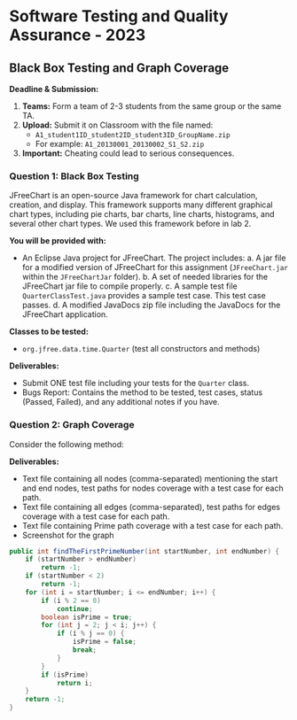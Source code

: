 # Software Testing and Quality Assurance - 2023
## Black Box Testing and Graph Coverage

**Deadline & Submission:**
1. **Teams:** Form a team of 2-3 students from the same group or the same TA.
2. **Upload:** Submit it on Classroom with the file named:
   - `A1_student1ID_student2ID_student3ID_GroupName.zip`
   - For example: `A1_20130001_20130002_S1_S2.zip`
3. **Important:** Cheating could lead to serious consequences.

### Question 1: Black Box Testing
JFreeChart is an open-source Java framework for chart calculation, creation, and display. This framework supports many different graphical chart types, including pie charts, bar charts, line charts, histograms, and several other chart types. We used this framework before in lab 2.

**You will be provided with:**
- An Eclipse Java project for JFreeChart. The project includes:
  a. A jar file for a modified version of JFreeChart for this assignment (`JFreeChart.jar` within the `JFreeChartJar` folder).
  b. A set of needed libraries for the JFreeChart jar file to compile properly.
  c. A sample test file `QuarterClassTest.java` provides a sample test case. This test case passes.
  d. A modified JavaDocs zip file including the JavaDocs for the JFreeChart application.

**Classes to be tested:**
- `org.jfree.data.time.Quarter` (test all constructors and methods)

**Deliverables:**
- Submit ONE test file including your tests for the `Quarter` class.
- Bugs Report: Contains the method to be tested, test cases, status (Passed, Failed), and any additional notes if you have.

### Question 2: Graph Coverage
Consider the following method:

**Deliverables:**
- Text file containing all nodes (comma-separated) mentioning the start and end nodes, test paths for nodes coverage with a test case for each path.
- Text file containing all edges (comma-separated), test paths for edges coverage with a test case for each path.
- Text file containing Prime path coverage with a test case for each path.
- Screenshot for the graph
```java
public int findTheFirstPrimeNumber(int startNumber, int endNumber) {
    if (startNumber > endNumber)
        return -1;
    if (startNumber < 2)
        return -1;
    for (int i = startNumber; i <= endNumber; i++) {
        if (i % 2 == 0)
            continue;
        boolean isPrime = true;
        for (int j = 2; j < i; j++) {
            if (i % j == 0) {
                isPrime = false;
                break;
            }
        }
        if (isPrime)
            return i;
    }
    return -1;
}

